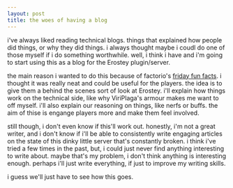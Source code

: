 ```yaml
---
layout: post
title: the woes of having a blog
---
```


i've always liked reading technical blogs. things that explained how people did things, or why they did things. i always thought maybe i coudl do one of those myself if i do something worthwhile. well, i think i have and i'm going to start using this as a blog for the Erostey plugin/server.
 
the main reason i wanted to do this because of factorio's [friday fun facts](https://www.factorio.com/blog/). i thought it was really neat and could be useful for the players. the idea is to give them a behind the scenes sort of look at Erostey. i'll explain how things work on the technical side, like why ViriPlaga's armour makes me want to off myself. i'll also explain our reasoning on things, like nerfs or buffs. the aim of thise is engange players more and make them feel involved.

still though, i don't even know if this'll work out. honestly, i'm not a great writer, and i don't know if i'll be able to consistently write engaging articles on the state of this dinky little server that's constantly broken. i think i've tried a few times in the past, but, i could just never find anything interesting to write about. maybe that's my problem, i don't think anything is interesting enough. perhaps i'll just write everything, if just to improve my writing skills.

i guess we'll just have to see how this goes.
